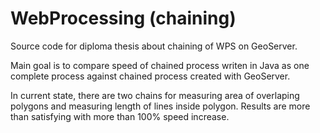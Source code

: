 # WebProcessing (chaining)

Source code for diploma thesis about chaining of WPS on GeoServer.

Main goal is to compare speed of chained process writen in Java as one complete process against chained process created with GeoServer.

In current state, there are two chains for measuring area of overlaping polygons and measuring length of lines inside polygon. Results are more than satisfying with more than 100% speed increase. 
